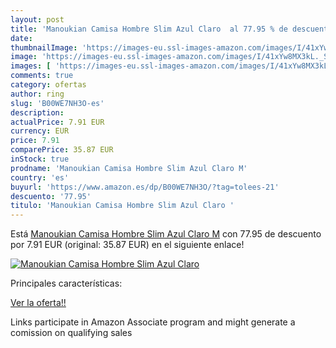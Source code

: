 ```yaml
---
layout: post
title: 'Manoukian Camisa Hombre Slim Azul Claro  al 77.95 % de descuento'
date: 
thumbnailImage: 'https://images-eu.ssl-images-amazon.com/images/I/41xYw8MX3kL._SL200_.jpg'
image: 'https://images-eu.ssl-images-amazon.com/images/I/41xYw8MX3kL._SL200_.jpg'
images: [ 'https://images-eu.ssl-images-amazon.com/images/I/41xYw8MX3kL._SL200_.jpg' ]
comments: true
category: ofertas
author: ring
slug: 'B00WE7NH3O-es'
description:
actualPrice: 7.91 EUR
currency: EUR
price: 7.91
comparePrice: 35.87 EUR
inStock: true
prodname: 'Manoukian Camisa Hombre Slim Azul Claro M'
country: 'es'
buyurl: 'https://www.amazon.es/dp/B00WE7NH3O/?tag=tolees-21'
descuento: '77.95'
titulo: 'Manoukian Camisa Hombre Slim Azul Claro '
---
```


Está [Manoukian Camisa Hombre Slim Azul Claro M](https://www.amazon.es/dp/B00WE7NH3O/?tag=tolees-21) con 77.95 de descuento por 7.91 EUR (original: 35.87 EUR) en el siguiente enlace!

[![Manoukian Camisa Hombre Slim Azul Claro ](https://images-eu.ssl-images-amazon.com/images/I/41xYw8MX3kL._SL200_.jpg)](https://www.amazon.es/dp/B00WE7NH3O/?tag=tolees-21)

Principales características:


[Ver la oferta!!](https://www.amazon.es/dp/B00WE7NH3O/?tag=tolees-21)

Links participate in Amazon Associate program and might generate a comission on qualifying sales


